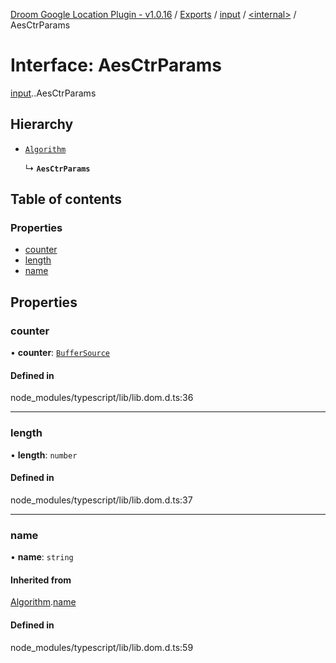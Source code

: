 [Droom Google Location Plugin - v1.0.16](../README.md) / [Exports](../modules.md) / [input](../modules/input.md) / [<internal\>](../modules/input._internal_.md) / AesCtrParams

# Interface: AesCtrParams

[input](../modules/input.md).[<internal>](../modules/input._internal_.md).AesCtrParams

## Hierarchy

- [`Algorithm`](input._internal_.Algorithm.md)

  ↳ **`AesCtrParams`**

## Table of contents

### Properties

- [counter](input._internal_.AesCtrParams.md#counter)
- [length](input._internal_.AesCtrParams.md#length)
- [name](input._internal_.AesCtrParams.md#name)

## Properties

### counter

• **counter**: [`BufferSource`](../modules/input._internal_.md#buffersource)

#### Defined in

node_modules/typescript/lib/lib.dom.d.ts:36

___

### length

• **length**: `number`

#### Defined in

node_modules/typescript/lib/lib.dom.d.ts:37

___

### name

• **name**: `string`

#### Inherited from

[Algorithm](input._internal_.Algorithm.md).[name](input._internal_.Algorithm.md#name)

#### Defined in

node_modules/typescript/lib/lib.dom.d.ts:59
